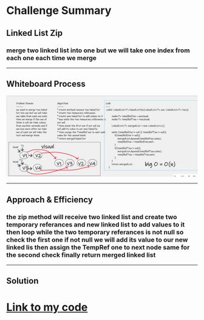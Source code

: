 # Challenge Summary
## Linked List Zip
### merge two linked list into one but we will take one index from each one each time we merge
---

## Whiteboard Process
![Linked List Insertions](../asset/linkedListZip.png)

---
## Approach & Efficiency
### the zip method will  receive two linked list and create two temporary referances and new linked list to add values to it then  loop while the two temporary referances is not null so check the first one if not null we will add its value to our new linked lis then assign the TempRef one to next node same for the second check finally return merged linked list

---

## Solution
# [Link to my code ](https://github.com/hashem98/data-structures-and-algorithms/tree/main/Java/linkedlist)